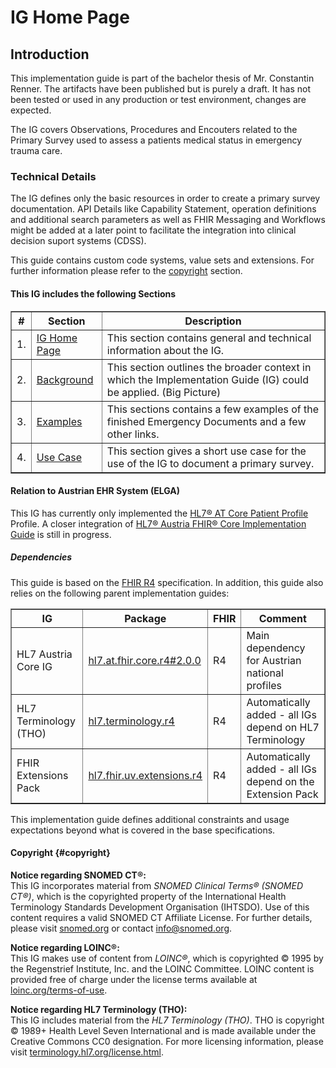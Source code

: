 # IG Home Page 

## Introduction 

This implementation guide is part of the bachelor thesis of Mr. Constantin Renner. The artifacts have been published but is purely a draft. It has not been tested or used in any production or test environment, changes are expected. 

The IG covers Observations, Procedures and Encouters related to the Primary Survey used to assess a patients medical status in emergency trauma care. 

### Technical Details 

The IG defines only the basic resources in order to create a primary survey documentation. API Details like Capability Statement, operation definitions and additional search parameters as well as FHIR Messaging and Workflows might be added at a later point to facilitate the integration into clinical decision suport systems (CDSS). 

This guide contains custom code systems, value sets and extensions. For further information please refer to the [copyright](#copyright) section.

#### This IG includes the following Sections 

<table border="1" cellpadding="8" cellspacing="0">
  <thead>
    <tr>
      <th>#</th>
      <th>Section</th>
      <th>Description</th>
    </tr>
  </thead>
  <tbody>
    <tr>
      <td>1.</td>
      <td><a href="index.html">IG Home Page</a></td>
      <td>This section contains general and technical information about the IG.</td>
    </tr>
    <tr>
      <td>2.</td>
      <td><a href="background.html">Background</a></td>
      <td>This section outlines the broader context in which the Implementation Guide (IG) could be applied. (Big Picture)</td>
    </tr>
     <tr>
      <td>3.</td>
      <td><a href="examples.html">Examples</a></td>
      <td>This sections contains a few examples of the finished Emergency Documents and a few other links.</td>
    </tr>
    <tr>
      <td>4.</td>
      <td><a href="usecase.html">Use Case</a></td>
      <td>This section gives a short use case for the use of the IG to document a primary survey.</td>
    </tr>
   
  </tbody>
</table>


#### Relation to Austrian EHR System (ELGA) 
This IG has currently only implemented the [HL7® AT Core Patient Profile](https://fhir.hl7.at/r4-core-main/StructureDefinition-at-core-patient.html) Profile. A closer integration of [HL7® Austria FHIR® Core Implementation Guide](https://fhir.hl7.at/r4-core-main/index.html) is still in progress.

##### Dependencies 
<p>This guide is based on the <a href="https://hl7.org/fhir/R4/index.html" target="_blank">FHIR R4</a> specification. In addition, this guide also relies on the following parent implementation guides:</p>

<table border="1" cellpadding="8" cellspacing="0">
  <thead>
    <tr>
      <th>IG</th>
      <th>Package</th>
      <th>FHIR</th>
      <th>Comment</th>
    </tr>
  </thead>
  <tbody>
    <tr>
      <td>HL7 Austria Core IG</td>
      <td><a href="https://fhir.hl7.at/HL7-AT-FHIR-Core-R4/index.html" target="_blank">hl7.at.fhir.core.r4#2.0.0</a></td>
      <td>R4</td>
      <td>Main dependency for Austrian national profiles</td>
    </tr>
    <tr>
      <td>HL7 Terminology (THO)</td>
      <td><a href="https://terminology.hl7.org" target="_blank">hl7.terminology.r4</a></td>
      <td>R4</td>
      <td>Automatically added - all IGs depend on HL7 Terminology</td>
    </tr>
    <tr>
      <td>FHIR Extensions Pack</td>
      <td><a href="https://hl7.org/fhir/extensions" target="_blank">hl7.fhir.uv.extensions.r4</a></td>
      <td>R4</td>
      <td>Automatically added - all IGs depend on the Extension Pack</td>
    </tr>
  </tbody>
</table>

<p>This implementation guide defines additional constraints and usage expectations beyond what is covered in the base specifications.</p>

#### Copyright {#copyright}
<div class="license-note" markdown="1">
  <p><strong>Notice regarding SNOMED CT®:</strong><br>
  This IG incorporates material from <em>SNOMED Clinical Terms® (SNOMED CT®)</em>, which is the copyrighted property of the International Health Terminology Standards Development Organisation (IHTSDO). Use of this content requires a valid SNOMED CT Affiliate License. For further details, please visit <a href="http://www.snomed.org/snomed-ct/get-snomed" target="_blank">snomed.org</a> or contact <a href="mailto:info@snomed.org">info@snomed.org</a>.</p>

  <p><strong>Notice regarding LOINC®:</strong><br>
  This IG makes use of content from <em>LOINC®</em>, which is copyrighted © 1995 by the Regenstrief Institute, Inc. and the LOINC Committee. LOINC content is provided free of charge under the license terms available at <a href="http://loinc.org/terms-of-use" target="_blank">loinc.org/terms-of-use</a>.</p>

  <p><strong>Notice regarding HL7 Terminology (THO):</strong><br>
  This IG includes material from the <em>HL7 Terminology (THO)</em>. THO is copyright © 1989+ Health Level Seven International and is made available under the Creative Commons CC0 designation. For more licensing information, please visit <a href="https://terminology.hl7.org/license.html" target="_blank">terminology.hl7.org/license.html</a>.</p>
</div>
